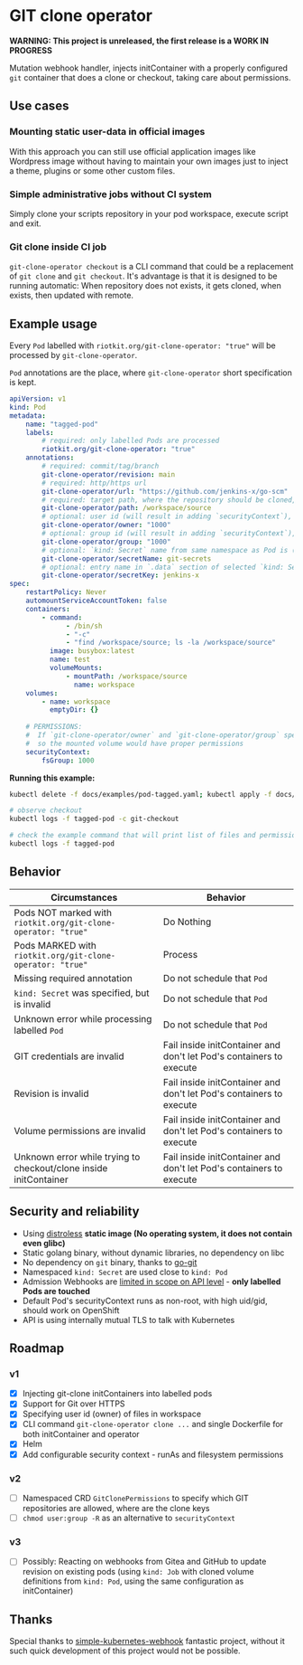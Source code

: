 GIT clone operator
==================

**WARNING: This project is unreleased, the first release is a WORK IN PROGRESS**

Mutation webhook handler, injects initContainer with a properly configured `git` container that does a clone or checkout, taking care about permissions.


Use cases
--------

### Mounting static user-data in official images

With this approach you can still use official application images like Wordpress image without having to maintain your own images
just to inject a theme, plugins or some other custom files.

### Simple administrative jobs without CI system

Simply clone your scripts repository in your pod workspace, execute script and exit.

### Git clone inside CI job

`git-clone-operator checkout` is a CLI command that could be a replacement of `git clone` and `git checkout`. 
It's advantage is that it is designed to be running automatic: When repository does not exists, it gets cloned, when exists, then updated with remote.

Example usage
-------------

Every `Pod` labelled with `riotkit.org/git-clone-operator: "true"` will be processed by `git-clone-operator`.

`Pod` annotations are the place, where `git-clone-operator` short specification is kept.

```yaml
apiVersion: v1
kind: Pod
metadata:
    name: "tagged-pod"
    labels:
        # required: only labelled Pods are processed
        riotkit.org/git-clone-operator: "true"
    annotations:
        # required: commit/tag/branch
        git-clone-operator/revision: main
        # required: http/https url
        git-clone-operator/url: "https://github.com/jenkins-x/go-scm"
        # required: target path, where the repository should be cloned, should be placed on a shared Volume mount point with other containers in same Pod
        git-clone-operator/path: /workspace/source
        # optional: user id (will result in adding `securityContext`), in effect: running `git` as selected user and creating files as selected user
        git-clone-operator/owner: "1000"
        # optional: group id (will result in adding `securityContext`), same behavior as in "git-clone-operator/owner"
        git-clone-operator/group: "1000"
        # optional: `kind: Secret` name from same namespace as Pod is (if not specified, then global defaults from operator will be taken, or no authorization would be used)
        git-clone-operator/secretName: git-secrets
        # optional: entry name in `.data` section of selected `kind: Secret`
        git-clone-operator/secretKey: jenkins-x
spec:
    restartPolicy: Never
    automountServiceAccountToken: false
    containers:
        - command:
              - /bin/sh
              - "-c"
              - "find /workspace/source; ls -la /workspace/source"
          image: busybox:latest
          name: test
          volumeMounts:
              - mountPath: /workspace/source
                name: workspace
    volumes:
        - name: workspace
          emptyDir: {}
          
    # PERMISSIONS:
    #  If `git-clone-operator/owner` and `git-clone-operator/group` specified, then `fsGroup` should have same value there
    #  so the mounted volume would have proper permissions
    securityContext:
        fsGroup: 1000
```

**Running this example:**

```bash
kubectl delete -f docs/examples/pod-tagged.yaml; kubectl apply -f docs/examples/pod-tagged.yaml

# observe checkout
kubectl logs -f tagged-pod -c git-checkout

# check the example command that will print list of files and permissions
kubectl logs -f tagged-pod
```

Behavior
--------

| Circumstances                                                     | Behavior                                                            |
|-------------------------------------------------------------------|---------------------------------------------------------------------|
| Pods NOT marked with `riotkit.org/git-clone-operator: "true"`     | Do Nothing                                                          |
| Pods MARKED with `riotkit.org/git-clone-operator: "true"`         | Process                                                             |
| Missing required annotation                                       | Do not schedule that `Pod`                                          |
| `kind: Secret` was specified, but is invalid                      | Do not schedule that `Pod`                                          |
| Unknown error while processing labelled `Pod`                     | Do not schedule that `Pod`                                          |
| GIT credentials are invalid                                       | Fail inside initContainer and don't let Pod's containers to execute |
| Revision is invalid                                               | Fail inside initContainer and don't let Pod's containers to execute |
| Volume permissions are invalid                                    | Fail inside initContainer and don't let Pod's containers to execute |
| Unknown error while trying to checkout/clone inside initContainer | Fail inside initContainer and don't let Pod's containers to execute |

Security and reliability
------------------------

- Using [distroless](https://github.com/GoogleContainerTools/distroless/#why-should-i-use-distroless-images) **static image (No operating system, it does not contain even glibc)**
- Static golang binary, without dynamic libraries, no dependency on libc
- No dependency on `git` binary, thanks to [go-git](https://github.com/go-git/go-git)
- Namespaced `kind: Secret` are used close to `kind: Pod`
- Admission Webhooks are [limited in scope on API level](./helm/git-clone-operator/templates/mutatingwebhookconfiguration.yaml) - **only labelled Pods are touched**
- Default Pod's securityContext runs as non-root, with high uid/gid, should work on OpenShift
- API is using internally mutual TLS to talk with Kubernetes

Roadmap
-------

### v1

- [x] Injecting git-clone initContainers into labelled pods
- [x] Support for Git over HTTPS
- [x] Specifying user id (owner) of files in workspace
- [x] CLI command `git-clone-operator clone ...` and single Dockerfile for both initContainer and operator
- [x] Helm
- [x] Add configurable security context - runAs and filesystem permissions

### v2

- [ ] Namespaced CRD `GitClonePermissions` to specify which GIT repositories are allowed, where are the clone keys
- [ ] `chmod user:group -R` as an alternative to `securityContext`

### v3

- [ ] Possibly: Reacting on webhooks from Gitea and GitHub to update revision on existing pods (using `kind: Job` with cloned volume definitions from `kind: Pod`, using the same configuration as initContainer)

Thanks
------

Special thanks to [simple-kubernetes-webhook](https://github.com/slackhq/simple-kubernetes-webhook) fantastic project, without it such quick development of this project would not be possible.
